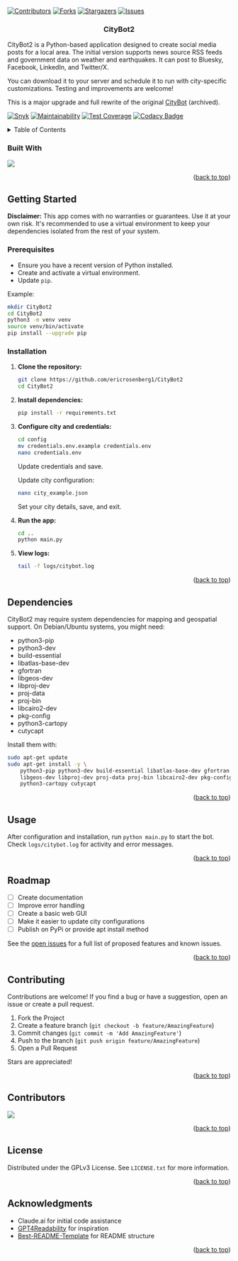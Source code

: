 <a id="readme-top"></a>

[![Contributors][contributors-shield]][contributors-url]
[![Forks][forks-shield]][forks-url]
[![Stargazers][stars-shield]][stars-url]
[![Issues][issues-shield]][issues-url]

<h3 align="center">CityBot2</h3>

CityBot2 is a Python-based application designed to create social media posts for a local area. The initial version supports news source RSS feeds and government data on weather and earthquakes. It can post to Bluesky, Facebook, LinkedIn, and Twitter/X.

You can download it to your server and schedule it to run with city-specific customizations. Testing and improvements are welcome!

This is a major upgrade and full rewrite of the original [CityBot](https://github.com/ericrosenberg1/CityBot) (archived).

[![Snyk](https://snyk.io/test/github/ericrosenberg1/CityBot2/badge.svg)](https://snyk.io/test/github/ericrosenberg1/CityBot2)
[![Maintainability](https://api.codeclimate.com/v1/badges/4857f450946330748975/maintainability)](https://codeclimate.com/github/ericrosenberg1/CityBot2/maintainability)
[![Test Coverage](https://api.codeclimate.com/v1/badges/4857f450946330748975/test_coverage)](https://codeclimate.com/github/ericrosenberg1/CityBot2/test_coverage)
[![Codacy Badge](https://app.codacy.com/project/badge/Grade/efb5beefe547465087883828710a7a11)](https://app.codacy.com/gh/ericrosenberg1/CityBot2/dashboard?utm_source=gh&utm_medium=referral&utm_content=&utm_campaign=Badge_grade)

<details>
  <summary>Table of Contents</summary>
  <ol>
    <li><a href="#built-with">Built With</a></li>
    <li>
      <a href="#getting-started">Getting Started</a>
      <ul>
        <li><a href="#prerequisites">Prerequisites</a></li>
        <li><a href="#installation">Installation</a></li>
      </ul>
    </li>
    <li><a href="#dependencies">Dependencies</a></li>
    <li><a href="#usage">Usage</a></li>
    <li><a href="#roadmap">Roadmap</a></li>
    <li><a href="#contributing">Contributing</a></li>
    <li><a href="#contributors">Contributors</a></li>
    <li><a href="#license">License</a></li>
    <li><a href="#acknowledgments">Acknowledgments</a></li>
  </ol>
</details>

### Built With
<img src="https://img.shields.io/badge/Python-FFD43B?style=for-the-badge&logo=python&logoColor=blue" />

<p align="right">(<a href="#readme-top">back to top</a>)</p>

## Getting Started

**Disclaimer:** This app comes with no warranties or guarantees. Use it at your own risk. It's recommended to use a virtual environment to keep your dependencies isolated from the rest of your system.

### Prerequisites

- Ensure you have a recent version of Python installed.
- Create and activate a virtual environment.
- Update `pip`.

Example:
```sh
mkdir CityBot2
cd CityBot2
python3 -m venv venv
source venv/bin/activate
pip install --upgrade pip
```

### Installation

1. **Clone the repository:**
   ```sh
   git clone https://github.com/ericrosenberg1/CityBot2
   cd CityBot2
   ```

2. **Install dependencies:**
   ```sh
   pip install -r requirements.txt
   ```

3. **Configure city and credentials:**
   ```sh
   cd config
   mv credentials.env.example credentials.env
   nano credentials.env
   ```
   Update credentials and save.
   
   Update city configuration:
   ```sh
   nano city_example.json
   ```
   Set your city details, save, and exit.

4. **Run the app:**
   ```sh
   cd ..
   python main.py
   ```
   
5. **View logs:**
   ```sh
   tail -f logs/citybot.log
   ```

<p align="right">(<a href="#readme-top">back to top</a>)</p>

## Dependencies

CityBot2 may require system dependencies for mapping and geospatial support. On Debian/Ubuntu systems, you might need:
- python3-pip
- python3-dev
- build-essential
- libatlas-base-dev
- gfortran
- libgeos-dev
- libproj-dev
- proj-data
- proj-bin
- libcairo2-dev
- pkg-config
- python3-cartopy
- cutycapt

Install them with:
```sh
sudo apt-get update
sudo apt-get install -y \
    python3-pip python3-dev build-essential libatlas-base-dev gfortran \
    libgeos-dev libproj-dev proj-data proj-bin libcairo2-dev pkg-config \
    python3-cartopy cutycapt
```

<p align="right">(<a href="#readme-top">back to top</a>)</p>

## Usage

After configuration and installation, run `python main.py` to start the bot. Check `logs/citybot.log` for activity and error messages.

<p align="right">(<a href="#readme-top">back to top</a>)</p>

## Roadmap

- [ ] Create documentation
- [ ] Improve error handling
- [ ] Create a basic web GUI
- [ ] Make it easier to update city configurations
- [ ] Publish on PyPi or provide apt install method

See the [open issues](https://github.com/ericrosenberg1/CityBot2/issues) for a full list of proposed features and known issues.

<p align="right">(<a href="#readme-top">back to top</a>)</p>

## Contributing

Contributions are welcome! If you find a bug or have a suggestion, open an issue or create a pull request.

1. Fork the Project
2. Create a feature branch (`git checkout -b feature/AmazingFeature`)
3. Commit changes (`git commit -m 'Add AmazingFeature'`)
4. Push to the branch (`git push origin feature/AmazingFeature`)
5. Open a Pull Request

Stars are appreciated!

<p align="right">(<a href="#readme-top">back to top</a>)</p>

## Contributors

<a href="https://github.com/ericrosenberg1/CityBot2/graphs/contributors">
  <img src="https://contrib.rocks/image?repo=ericrosenberg1/CityBot2" />
</a>

<p align="right">(<a href="#readme-top">back to top</a>)</p>

## License

Distributed under the GPLv3 License. See `LICENSE.txt` for more information.

<p align="right">(<a href="#readme-top">back to top</a>)</p>

## Acknowledgments

* Claude.ai for initial code assistance
* [GPT4Readability](https://github.com/loevlie/GPT4Readability) for inspiration
* [Best-README-Template](https://github.com/othneildrew/Best-README-Template/tree/main) for README structure

<p align="right">(<a href="#readme-top">back to top</a>)</p>

<!-- MARKDOWN LINKS & IMAGES -->
[contributors-shield]: https://img.shields.io/github/contributors/ericrosenberg1/CityBot2.svg?style=for-the-badge
[contributors-url]: https://github.com/ericrosenberg1/CityBot2/graphs/contributors
[forks-shield]: https://img.shields.io/github/forks/ericrosenberg1/CityBot2.svg?style=for-the-badge
[forks-url]: https://github.com/ericrosenberg1/CityBot2/network/members
[stars-shield]: https://img.shields.io/github/stars/ericrosenberg1/CityBot2.svg?style=for-the-badge
[stars-url]: https://github.com/ericrosenberg1/CityBot2/stargazers
[issues-shield]: https://img.shields.io/github/issues/ericrosenberg1/CityBot2.svg?style=for-the-badge
[issues-url]: https://github.com/ericrosenberg1/CityBot2/issues